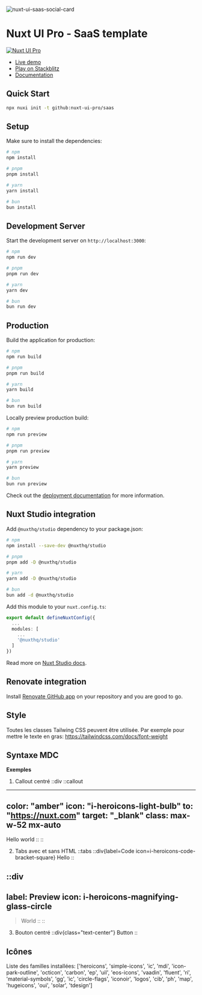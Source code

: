 ![nuxt-ui-saas-social-card](https://github.com/nuxt-ui-pro/saas/assets/739984/50bf4ddd-c4d5-47e5-a09e-0f699513dfb5)

# Nuxt UI Pro - SaaS template

[![Nuxt UI Pro](https://img.shields.io/badge/Made%20with-Nuxt%20UI%20Pro-00DC82?logo=nuxt.js&labelColor=020420)](https://ui.nuxt.com/pro)

- [Live demo](https://saas-template.nuxt.dev/)
- [Play on Stackblitz](https://stackblitz.com/github/nuxt-ui-pro/saas)
- [Documentation](https://ui.nuxt.com/pro/getting-started)

## Quick Start

```bash [Terminal]
npx nuxi init -t github:nuxt-ui-pro/saas
```

## Setup

Make sure to install the dependencies:

```bash
# npm
npm install

# pnpm
pnpm install

# yarn
yarn install

# bun
bun install
```

## Development Server

Start the development server on `http://localhost:3000`:

```bash
# npm
npm run dev

# pnpm
pnpm run dev

# yarn
yarn dev

# bun
bun run dev
```

## Production

Build the application for production:

```bash
# npm
npm run build

# pnpm
pnpm run build

# yarn
yarn build

# bun
bun run build
```

Locally preview production build:

```bash
# npm
npm run preview

# pnpm
pnpm run preview

# yarn
yarn preview

# bun
bun run preview
```

Check out the [deployment documentation](https://nuxt.com/docs/getting-started/deployment) for more information.

## Nuxt Studio integration

Add `@nuxthq/studio` dependency to your package.json:

```bash
# npm
npm install --save-dev @nuxthq/studio

# pnpm
pnpm add -D @nuxthq/studio

# yarn
yarn add -D @nuxthq/studio

# bun
bun add -d @nuxthq/studio
```

Add this module to your `nuxt.config.ts`:

```ts
export default defineNuxtConfig({
  ...
  modules: [
    ...
    '@nuxthq/studio'
  ]
})
```

Read more on [Nuxt Studio docs](https://nuxt.studio/docs/projects/setup).

## Renovate integration

Install [Renovate GitHub app](https://github.com/apps/renovate/installations/select_target) on your repository and you are good to go.


## Style

Toutes les classes Tailwing CSS peuvent être utilisée.
Par exemple pour mettre le texte en gras: https://tailwindcss.com/docs/font-weight


## Syntaxe MDC

**Exemples**

1. Callout centré
::div
  ::callout
  ---
  color: "amber"
  icon: "i-heroicons-light-bulb"
  to: "https://nuxt.com"
  target: "_blank"
  class: max-w-52 mx-auto
  ---
  Hello world
  ::
::


2. Tabs avec et sans HTML
::tabs
  ::div{label=Code icon=i-heroicons-code-bracket-square}
  <span class="text-primary">Hello</span>
  ::

  ::div
  ---
  label: Preview
  icon: i-heroicons-magnifying-glass-circle
  ---
  > World
  ::
::


3. Bouton centré
::div{class="text-center"}
  <UButton color="primary" variant="solid">Button</UButton>
::


## Icônes

Liste des familles installées:
['heroicons', 'simple-icons', 'ic', 'mdi', 'icon-park-outline', 'octicon', 'carbon', 'ep', 'uil', 'eos-icons', 'vaadin', 'fluent', 'ri', 'material-symbols', 'gg', 'ic', 'circle-flags', 'iconoir', 'logos', 'cib', 'ph', 'map', 'hugeicons', 'oui', 'solar', 'tdesign']